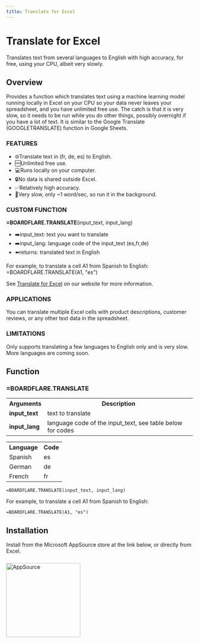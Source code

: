 ```yaml
---
title: Translate for Excel
---
```


# Translate for Excel

Translates text from several languages to English with high accuracy, for free, using your CPU, albeit very slowly.

## Overview

Provides a function which translates text using a machine learning model running locally in Excel on your CPU so your data never leaves your spreadsheet, and you have unlimited free use.  The catch is that it is very slow, so it needs to be run while you do other things, possibly overnight if you have a lot of text.  It is similar to the Google Translate (GOOGLETRANSLATE) function in Google Sheets. 

<h3>FEATURES</h3>

<ul>
    <li>🌐Translate text in (fr, de, es) to English.</li>
    <li>🆓Unlimited free use.</li>
    <li>💻Runs locally on your computer.</li>
    <li>🔒No data is shared outside Excel.</li>
    <li>✅Relatively high accuracy.</li>
    <li>🐌Very slow, only ~1 word/sec, so run it in the background.</li>
</ul>

<h3>CUSTOM FUNCTION</h3>

<b>=BOARDFLARE.TRANSLATE</b>(input_text, input_lang)
<ul>
    <li>➡️input_text: text you want to translate</li>
    <li>➡️input_lang: language code of the input_text (es,fr,de)</li>
    <li>⬅️returns: translated text in English</li>
</ul>
For example, to translate a cell A1 from Spanish to English: =BOARDFLARE.TRANSLATE(A1, "es")

See <a href="https://www.boardflare.com/apps/excel/translate">Translate for Excel</a> on our website for more information.

<h3>APPLICATIONS</h3>
You can translate multiple Excel cells with product descriptions, customer reviews, or any other text data in the spreadsheet.

<h3>LIMITATIONS</h3>
Only supports translating a few languages to English only and is very slow.  More languages are coming soon.

## Function

### =BOARDFLARE.TRANSLATE

<table>
    <tr>
        <th>Arguments</th>
        <th>Description</th>
    </tr>
    <tr>
        <td><b>input_text</b></td>
        <td>text to translate</td>
    </tr>
    <tr>
        <td><b>input_lang</b></td>
        <td>language code of the input_text, see table below for codes</td>
    </tr>
    <!-- <tr>
        <td><b>output_lang</b></td>
        <td>language code for translation</td>
    </tr> -->
</table>
<table>
    <tr>
        <th>Language</th>
        <th>Code</th>
    </tr>
    <tr>
        <td>Spanish</td>
        <td>es</td>
    </tr>
    <tr>
        <td>German</td>
        <td>de</td>
    </tr>
    <tr>
        <td>French</td>
        <td>fr</td>
    </tr>
</table>

```excel
=BOARDFLARE.TRANSLATE(input_text, input_lang)
```

For example, to translate a cell A1 from Spanish to English:
```excel
=BOARDFLARE.TRANSLATE(A1, "es")
```

## Installation

Install from the Microsoft AppSource store at the link below, or directly from Excel.

<a href="https://appsource.microsoft.com/en-us/product/office/WA200006970?tab=Overview">
    <img 
        src="/images/MS_AppSource.png" 
        alt="AppSource"
        style="padding-top: 10px; width: 200px;"
    />
</a>
